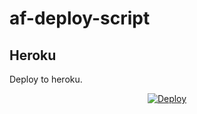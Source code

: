 # af-deploy-script

<!-- ## Railway

[![Deploy on Railway](https://railway.app/button.svg)](https://railway.app/new/template?template=)
<br> -->

## Heroku

Deploy to heroku.
<p align="center">
<a href="https://heroku.com/deploy?template=https://github.com/Lechuzz13/af-deploy-script">
  <img src="https://www.herokucdn.com/deploy/button.svg" alt="Deploy">
</a>
</p>

